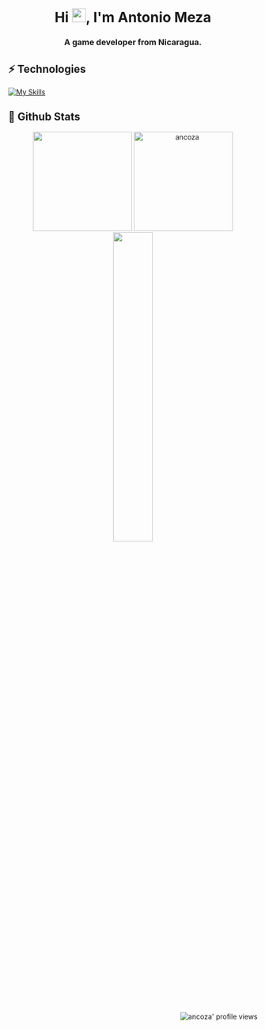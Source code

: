 <h1 align="center">
Hi 
<img src="https://media.giphy.com/media/hvRJCLFzcasrR4ia7z/giphy.gif" width="28">, 
I'm Antonio Meza
</h1>
<h3 align="center">A game developer from Nicaragua.</h3>
 
<p align = "center">
  
## ⚡ Technologies
[![My Skills](https://skillicons.dev/icons?i=unity,cs,html,css,js,bootstrap,ai,java,sketchup,git,nodejs,mysql&theme=light)](https://skillicons.dev)
  
 </p>


## 🔎 Github Stats
<p align = "center">
  <img src = "https://github-readme-stats.vercel.app/api?username=ancoza&show_icons=true&count_private=true&hide_border=true" height="200"/>
  <img src = "https://github-readme-stats.vercel.app/api/top-langs?username=ancoza&vue&show_icons=true&locale=en&layout=compact" alt="ancoza" height="200"/>
  <img src = "https://github-readme-streak-stats.herokuapp.com?user=ancoza&vue&hide_border=true" width = "40%"/>
</p>

<p align="right">
  <img src="https://komarev.com/ghpvc/?username=ancoza&label=Profile%20views&color=0e75b6&style=for-the-badge&color=000000" alt="ancoza' profile views" />
</p>
